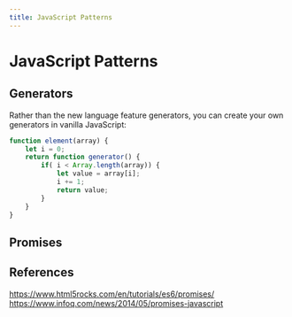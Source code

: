 ```yaml
---
title: JavaScript Patterns
---
```

# JavaScript Patterns

## Generators

Rather than the new language feature generators, you can create your own generators in vanilla JavaScript:

```javascript
function element(array) {
    let i = 0;
    return function generator() {
        if( i < Array.length(array)) {
            let value = array[i];
            i += 1;
            return value;
        }
    }
}
```

## Promises

## References

https://www.html5rocks.com/en/tutorials/es6/promises/
https://www.infoq.com/news/2014/05/promises-javascript
